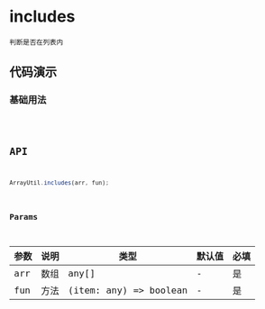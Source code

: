 # includes

`判断是否在列表内`


## 代码演示

### 基础用法
<code src="./includes-use.tsx" />


## API
```jsx | pure
ArrayUtil.includes(arr, fun);
```

### Params

| 参数 | 说明 | 类型                   | 默认值 | 必填 |
| ---- | ---- | ---------------------- | ------ | ---- |
| arr  | 数组 | any[]                  | -      | 是   |
| fun  | 方法 | (item: any) => boolean | -      | 是   |
